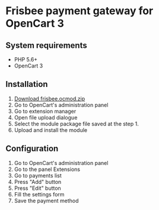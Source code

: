 # Frisbee payment gateway for OpenCart 3

## System requirements

* PHP 5.6+
* OpenCart 3

## Installation

1. [Download frisbee.ocmod.zip](https://github.com/frisbee-ua/opencart-v3-payment-gateway/raw/master/frisbee.ocmod.zip)
2. Go to OpenCart's administration panel
3. Go to extension manager
4. Open file upload dialogue
5. Select the module package file saved at the step 1.
6. Upload and install the module

## Configuration

1. Go to OpenCart's administration panel
2. Go to the panel Extensions
3. Go to payments list
4. Press "Add" button
5. Press "Edit" button
6. Fill the settings form
7. Save the payment method
